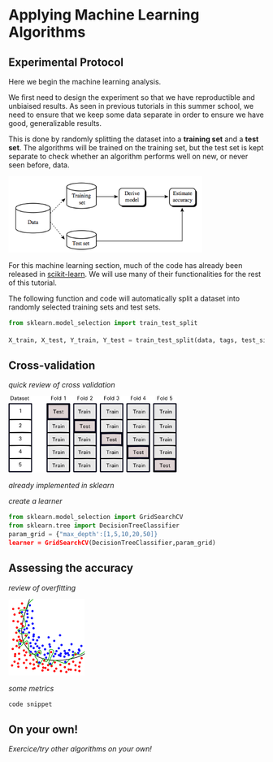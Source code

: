 # Applying Machine Learning Algorithms

## Experimental Protocol

Here we begin the machine learning analysis.

We first need to design the experiment so that we have reproductible and unbiaised results.
As seen in previous tutorials in this summer school, we need to ensure that we keep some data separate in order to ensure we have good, generalizable results.

This is done by randomly splitting the dataset into a **training set** and a **test set**.
The algorithms will be trained on the training set, but the test set is kept separate to check whether an algorithm performs well on new, or never seen before, data.

<img src="figures/train_test_sets.png" height="150" />

For this machine learning section, much of the code has already been released in [scikit-learn](http://scikit-learn.org/stable/).
We will use many of their functionalities for the rest of this tutorial.

The following function and code will automatically split a dataset into randomly selected training sets and test sets.

```python
from sklearn.model_selection import train_test_split

X_train, X_test, Y_train, Y_test = train_test_split(data, tags, test_size=0.25, random_state=42)
```

## Cross-validation

*quick review of cross validation*

<img src="figures/cross_validation.png" height="150" />

*already implemented in sklearn*

*create a learner*

```python
from sklearn.model_selection import GridSearchCV
from sklearn.tree import DecisionTreeClassifier
param_grid = {"max_depth':[1,5,10,20,50]}
learner = GridSearchCV(DecisionTreeClassifier,param_grid)
```

## Assessing the accuracy

*review of overfitting*

<img src="figures/overfitting.png" height="150" />

*some metrics*

```python
code snippet
```

## On your own!

*Exercice/try other algorithms on your own!*
